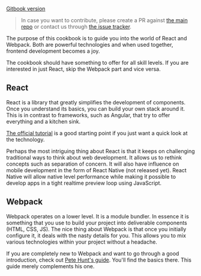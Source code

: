 [Gitbook version](http://christianalfoni.github.io/react-webpack-cookbook/)

> In case you want to contribute, please create a PR against [the main repo](https://github.com/christianalfoni/react-webpack-cookbook) or contact us through [the issue tracker](https://github.com/christianalfoni/react-webpack-cookbook/issues).

The purpose of this cookbook is to guide you into the world of React and Webpack. Both are powerful technologies and when used together, frontend development becomes a joy.

The cookbook should have something to offer for all skill levels. If you are interested in just React, skip the Webpack part and vice versa.

## React

React is a library that greatly simplifies the development of components. Once you understand its basics, you can build your own stack around it. This is in contrast to frameworks, such as Angular, that try to offer everything and a kitchen sink.

[The official tutorial](http://facebook.github.io/react/docs/tutorial.html) is a good starting point if you just want a quick look at the technology.

Perhaps the most intriguing thing about React is that it keeps on challenging traditional ways to think about web development. It allows us to rethink concepts such as separation of concern. It will also have influence on mobile development in the form of React Native (not released yet). React Native will allow native level performance while making it possible to develop apps in a tight realtime preview loop using JavaScript.

## Webpack

Webpack operates on a lower level. It is a module bundler. In essence it is something that you use to build your project into deliverable components (HTML, CSS, JS). The nice thing about Webpack is that once you initially configure it, it deals with the nasty details for you. This allows you to mix various technologies within your project without a headache.

If you are completely new to Webpack and want to go through a good introduction, check out [Pete Hunt's guide](https://github.com/petehunt/webpack-howto). You'll find the basics there. This guide merely complements his one.